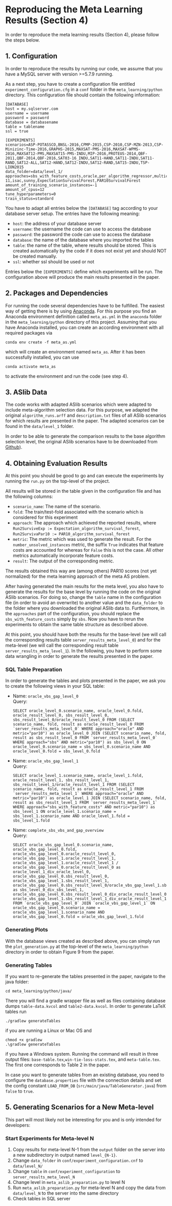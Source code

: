 # Reproducing the Meta Learning Results (Section 4)

In order to reproduce the meta learning results (Section 4), please follow the steps below.

## 1. Configuration
In order to reproduce the results by running our code, we assume that you have a MySQL server with version >=5.7.9 running.

As a next step, you have to create a configuration file entitled `experiment_configuration.cfg` in a `conf` folder in the `meta_learning/python` directory. This configuration file should contain the following information:

```
[DATABASE]
host = my.sqlserver.com
username = username
password = password
database = databasename
table = tablename
ssl = true

[EXPERIMENTS]
scenarios=ASP-POTASSCO,BNSL-2016,CPMP-2015,CSP-2010,CSP-MZN-2013,CSP-Minizinc-Time-2016,GRAPHS-2015,MAXSAT-PMS-2016,MAXSAT-WPMS-2016,MAXSAT12-PMS,MAXSAT15-PMS-INDU,MIP-2016,PROTEUS-2014,QBF-2011,QBF-2014,QBF-2016,SAT03-16_INDU,SAT11-HAND,SAT11-INDU,SAT11-RAND,SAT12-ALL,SAT12-HAND,SAT12-INDU,SAT12-RAND,SAT15-INDU,TSP-LION2015
data_folder=data/level_1/
approaches=sbs_with_feature_costs,oracle,per_algorithm_regressor,multiclass_algorithm_selector,satzilla-11,isac,sunny,ExpectationSurvivalForest,PAR10SurvivalForest
amount_of_training_scenario_instances=-1
amount_of_cpus=12
tune_hyperparameters=0
train_status=standard
```

You have to adapt all entries below the `[DATABASE]` tag according to your database server setup. The entries have the following meaning:
* `host`: the address of your database server
* `username`: the username the code can use to access the database
* `password`: the password the code can use to access the database
* `database`: the name of the database where you imported the tables
* `table`: the name of the table, where results should be stored. This is created automatically by the code if it does not exist yet and should NOT be created manually.
* `ssl`: whether ssl should be used or not

Entries below the `[EXPERIMENTS]` define which experiments will be run. The configuration above will produce the main results presented in the paper.

## 2. Packages and Dependencies
For running the code several dependencies have to be fulfilled. The easiest way of getting there is by using [Anaconda](https://anaconda.org/). For this purpose you find an Anaconda environment definition called `meta_as.yml` in the `anaconda` folder in the `meta_learning/python` directory of this project.  Assuming that you have Anaconda installed, you can create an according environment with all required packages via

```
conda env create -f meta_as.yml
``` 

which will create an environment named `meta_as`. After it has been successfully installed, you can use 
```
conda activate meta_as
```
to activate the environment and run the code (see step 4).

## 3. ASlib Data
The code works with adapted ASlib scenarios which were adapted to include meta-algorithm selection data. For this purpose, we adapted the original `algorithm_runs.arff` and `description.txt` files of all ASlib scenarios for which results are presented in the paper. The adapted scenarios can be found in the `data/level_1` folder.

In order to be able to generate the comparison results to the base algorithm selection level, the original ASlib scenarios have to be downloaded from [Github](https://github.com/coseal/aslib_data)).


## 4. Obtaining Evaluation Results
At this point you should be good to go and can execute the experiments by running the `run.py` on the top-level of the project. 

 All results will be stored in the table given in the configuration file and has the following columns:

* `scenario_name`: The name of the scenario.
* `fold`: The train/test-fold associated with the scenario which is considered for this experiment
* `approach`: The approach which achieved the reported results, where `Run2SurviveExp := Expectation_algorithm_survival_forest`, `Run2SurvivaPar10 := PAR10_algorithm_survival_forest`
* `metric`: The metric which was used to generate the result. For the `number_unsolved_instances` metric, the suffix `True` indicates that feature costs are accounted for whereas for `False` this is not the case. All other metrics automatically incorporate feature costs.
* `result`: The output of the corresponding metric.

The results obtained this way are (among others) PAR10 scores (not yet normalized) for the meta learning approach of the meta AS problem. 

After having generated the main results for the meta level, you also have to generate the results for the base level by running the code on the original ASlib scenarios. For doing so, change  the `table` name in the configuration file (in order to avoid an overwrite) to another value and the `data_folder` to the folder where you downloaded the original ASlib data to. Furthermore, in the `approaches` part of the configuration, you should replace the `sbs_with_feature_costs` simply by `sbs`. Now you have to rerun the experiments to obtain the same table structure as described above.

At this point, you should have both the results for the base-level (we will call the corresponding results table `server_results_meta_level_0`) and for the meta-level (we will call the corresponding result table `server_results_meta_level_1`). In the following, you have to perform some data wrangling in order to generate the results presented in the paper.

### SQL Table Preparation
In order to generate the tables and plots presented in the paper, we ask you to create the following views in your SQL table: 

* Name: `oracle_vbs_gap_level_0` </br>
  Query: 
  ````
  SELECT oracle_level_0.scenario_name, oracle_level_0.fold, oracle_result_level_0, sbs_result_level_0, sbs_result_level_0/oracle_result_level_0 FROM (SELECT scenario_name, fold, result as oracle_result_level_0 FROM `server_results_meta_level_0` WHERE approach="oracle" AND metric="par10") as oracle_level_0 JOIN (SELECT scenario_name, fold, result as sbs_result_level_0 FROM `server_results_meta_level_0` WHERE approach="sbs" AND metric="par10") as sbs_level_0 ON oracle_level_0.scenario_name = sbs_level_0.scenario_name AND oracle_level_0.fold = sbs_level_0.fold
  ````
* Name: `oracle_vbs_gap_level_1` </br>
  Query: 
  ````
  SELECT oracle_level_1.scenario_name, oracle_level_1.fold, oracle_result_level_1, sbs_result_level_1, sbs_result_level_1/oracle_result_level_1 FROM (SELECT scenario_name, fold, result as oracle_result_level_1 FROM `server_results_meta_level_1` WHERE approach="oracle" AND metric="par10") as oracle_level_1 JOIN (SELECT scenario_name, fold, result as sbs_result_level_1 FROM `server_results_meta_level_1` WHERE approach="sbs_with_feature_costs" AND metric="par10") as sbs_level_1 ON oracle_level_1.scenario_name = sbs_level_1.scenario_name AND oracle_level_1.fold = sbs_level_1.fold
  ````
* Name: `complete_sbs_vbs_and_gap_overview` </br>
  Query:
  ````
  SELECT oracle_vbs_gap_level_0.scenario_name, oracle_vbs_gap_level_0.fold, oracle_vbs_gap_level_0.oracle_result_level_0, oracle_vbs_gap_level_1.oracle_result_level_1, oracle_vbs_gap_level_1.oracle_result_level_1 / oracle_vbs_gap_level_0.oracle_result_level_0 as oracle_level_1_div_oracle_level_0, oracle_vbs_gap_level_0.sbs_result_level_0, oracle_vbs_gap_level_1.sbs_result_level_1, oracle_vbs_gap_level_0.sbs_result_level_0/oracle_vbs_gap_level_1.sbs_result_level_1 as sbs_level_0_div_sbs_level_1, oracle_vbs_gap_level_0.sbs_result_level_0_div_oracle_result_level_0, oracle_vbs_gap_level_1.sbs_result_level_1_div_oracle_result_level_1  FROM `oracle_vbs_gap_level_0` JOIN `oracle_vbs_gap_level_1` ON oracle_vbs_gap_level_0.scenario_name = oracle_vbs_gap_level_1.scenario_name AND oracle_vbs_gap_level_0.fold = oracle_vbs_gap_level_1.fold
  ````

### Generating Plots
With the database views created as described above, you can simply run the `plot_generation.py` at the top-level of the `meta_learning/python` directory in order to obtain Figure 9 from the paper. 

### Generating Tables
If you want to re-generate the tables presented in the paper, navigate to the java folder: 
````shell
cd meta_learning/python/java/
````
There you will find a gradle wrapper file as well as files containing database dumps ``table-data.kvcol`` and ``table2-data.kvcol``. In order to generate LaTeX tables run

````shell
./gradlew generateTables
````

if you are running a Linux or Mac OS and 

````shell
chmod +x gradlew
.\gradlew generateTables
````
if you have a Windows system. Running the command will result in three output files:  ``base-table.tex``,``win-tie-loss-stats.tex``, and ``meta-table.tex``. The first one corresponds to Table 2 in the paper.

In case you want to generate tables from an existing database, you need to configure the ``database.properties`` file with the connection details and set the config constant ``LOAD_FROM_DB`` (``src/main/java/TableGenerator.java``) from ``false`` to ``true``.


## 5. Generating Scenarios for a New Meta-level
This part will most likely not be interesting for you and is only intended for developers: 

### Start Experiments for Meta-level N
1. Copy results for meta-level N-1 from the `output` folder on the server into a new subdirectory in output named `level_{N-1}`.
2. Change `data_folder` in `conf/experiment_configuration.cnf` to `data/level_N/`
2. Change `table` in `conf/experiment_configuration` to `server_results_meta_level_N`
3. Change level in `meta_aslib_preparation.py` to level N
4. Run `meta_aslib_preparation.py` for meta-level N and copy the data from `data/level_N` to the server into the same directory
5. Check tables in SQL server
